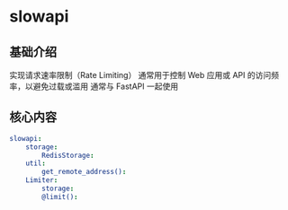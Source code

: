# slowapi


## 基础介绍

实现请求速率限制（Rate Limiting）
通常用于控制 Web 应用或 API 的访问频率，以避免过载或滥用
通常与 FastAPI 一起使用



## 核心内容
```yaml
slowapi:
    storage:
        RedisStorage:
    util:
        get_remote_address():
    Limiter:
        storage:
        @limit():
```